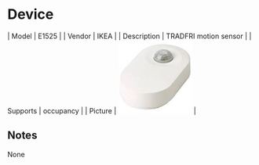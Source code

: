 
# Device

| Model | E1525  |
| Vendor  | IKEA  |
| Description | TRADFRI motion sensor |
| Supports | occupancy |
| Picture | ![../images/devices/E1525.jpg](../images/devices/E1525.jpg) |

## Notes

None
